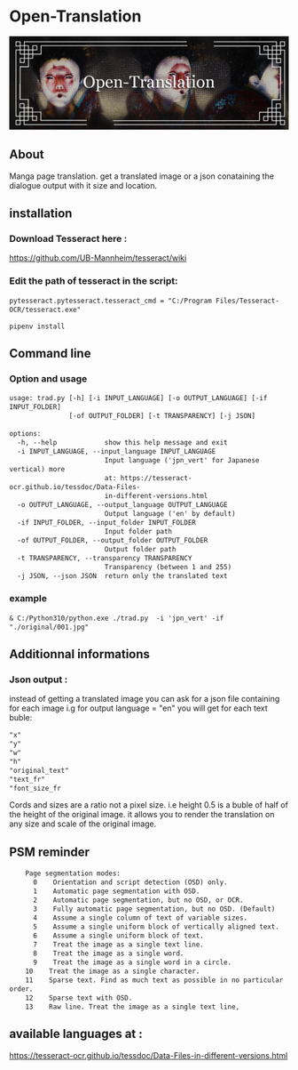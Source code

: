 # Open-Translation

![banner](banner_github.jpg)

## About

Manga page translation. get a translated image or a json conataining the dialogue output with it size and location.

## installation

### Download Tesseract here :
https://github.com/UB-Mannheim/tesseract/wiki


### Edit the path of tesseract in the script:
```
pytesseract.pytesseract.tesseract_cmd = "C:/Program Files/Tesseract-OCR/tesseract.exe"
```

```
pipenv install
```

## Command line

### Option and usage
```
usage: trad.py [-h] [-i INPUT_LANGUAGE] [-o OUTPUT_LANGUAGE] [-if INPUT_FOLDER]
               [-of OUTPUT_FOLDER] [-t TRANSPARENCY] [-j JSON]

options:
  -h, --help            show this help message and exit
  -i INPUT_LANGUAGE, --input_language INPUT_LANGUAGE
                        Input language ('jpn_vert' for Japanese vertical) more     
                        at: https://tesseract-ocr.github.io/tessdoc/Data-Files-    
                        in-different-versions.html
  -o OUTPUT_LANGUAGE, --output_language OUTPUT_LANGUAGE
                        Output language ('en' by default)
  -if INPUT_FOLDER, --input_folder INPUT_FOLDER
                        Input folder path
  -of OUTPUT_FOLDER, --output_folder OUTPUT_FOLDER
                        Output folder path
  -t TRANSPARENCY, --transparency TRANSPARENCY
                        Transparency (between 1 and 255)
  -j JSON, --json JSON  return only the translated text
```

### example
```
& C:/Python310/python.exe ./trad.py  -i 'jpn_vert' -if "./original/001.jpg"
```

## Additionnal informations

### Json output :
  instead of getting a translated image you can ask for a json file containing for each image i.g for output language = "en" you will get for each text buble:

  ```
  "x"
  "y"
  "w"
  "h"
  "original_text"
  "text_fr"
  "font_size_fr
  ```



  Cords and sizes are a ratio not a pixel size.
  i.e  height 0.5 is a buble of half of the height of the original image.
  it allows you to render the translation on any size and scale of the original image.

## PSM reminder
```
    Page segmentation modes:
      0    Orientation and script detection (OSD) only.
      1    Automatic page segmentation with OSD.
      2    Automatic page segmentation, but no OSD, or OCR.
      3    Fully automatic page segmentation, but no OSD. (Default)
      4    Assume a single column of text of variable sizes.
      5    Assume a single uniform block of vertically aligned text.
      6    Assume a single uniform block of text.
      7    Treat the image as a single text line.
      8    Treat the image as a single word.
      9    Treat the image as a single word in a circle.
    10    Treat the image as a single character.
    11    Sparse text. Find as much text as possible in no particular order.
    12    Sparse text with OSD.
    13    Raw line. Treat the image as a single text line,
```

## available languages at :
https://tesseract-ocr.github.io/tessdoc/Data-Files-in-different-versions.html
